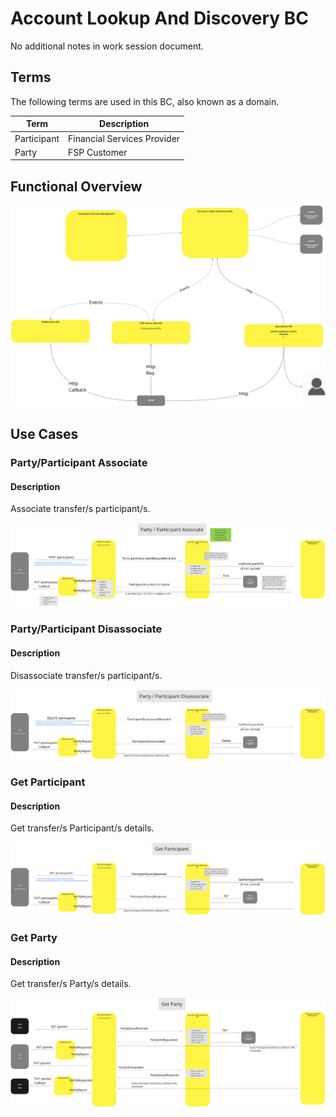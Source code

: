 # Account Lookup And Discovery BC

No additional notes in work session document.

## Terms

The following terms are used in this BC, also known as a domain.

| Term | Description |
|---|---|
| Participant | Financial Services Provider |
| Party | FSP Customer |

## Functional Overview

![Use Case - Functional Overview](./assets/aldFunctionalFlow20210825.png)
>

## Use Cases

### Party/Participant Associate

#### Description

Associate transfer/s participant/s.

![Use Case - Party/Participant Associate](./assets/aldPartyParticipantAssoc_20210825.png)
>

### Party/Participant Disassociate

#### Description

Disassociate transfer/s participant/s.

![Use Case - Party/Participant Disassociate](./assets/aldPartyParticipantDisassoc_20210825.png)
>

### Get Participant

#### Description

Get transfer/s Participant/s details.

![Use Case - Get Participant](./assets/aldGetParticipant_20210825.png)
>

### Get Party

#### Description

Get transfer/s Party/s details.

![Use Case - Get Party](./assets/aldGetParty_20210825.png)
>

<!-- Footnotes themselves at the bottom. -->
<!--## Notes -->

[^1]: Common Interfaces: [Mojaloop Common Interface List](../../commonInterfaces.md)

